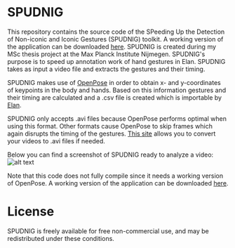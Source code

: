 # SPUDNIG
This repository contains the source code of the SPeeding Up the Detection of Non-iconic and Iconic Gestures (SPUDNIG) toolkit. A working version of the application can be downloaded [here](www.test.com). SPUDNIG is created during my MSc thesis project at the Max Planck Institute Nijmegen. SPUDNIG's purpose is to speed up annotation work of hand gestures in Elan. SPUDNIG takes as input a video file and extracts the gestures and their timing.

SPUDNIG makes use of [OpenPose](https://github.com/CMU-Perceptual-Computing-Lab/openpose) in order to obtain x- and y-coordinates of keypoints in the body and hands. Based on this information gestures and their timing are calculated and a .csv file is created which is importable by [Elan](https://tla.mpi.nl/tools/tla-tools/elan/).

SPUDNIG only accepts .avi files because OpenPose performs optimal when using this format. Other formats cause OpenPose to skip frames which again disrupts the timing of the gestures. [This site](https://www.any-video-converter.com/products/for_video_free/) allows you to convert your videos to .avi files if needed.


Below you can find a screenshot of SPUDNIG ready to analyze a video:
![alt text](https://github.com/jorrip/SPUDNIG/blob/master/Screenshot.png)

Note that this code does not fully compile since it needs a working version of OpenPose. A working version of the application can be downloaded [here](www.test.com).

# License
SPUDNIG is freely available for free non-commercial use, and may be redistributed under these conditions.








